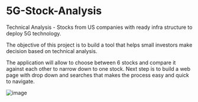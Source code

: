 # 5G-Stock-Analysis

Technical Analysis - Stocks from US companies with ready infra structure to deploy 5G technology.

The objective of this project is to build a tool that helps small investors make decision based on technical analysis. 

The application will allow to choose between 6 stocks and compare it against each other to narrow down to one stock. Next step is to build a web page with drop down and searches that makes the process easy and quick to navigate. 

![image](https://user-images.githubusercontent.com/71298635/106349085-f7fc7300-6298-11eb-957a-dd0ac4abada8.png)
